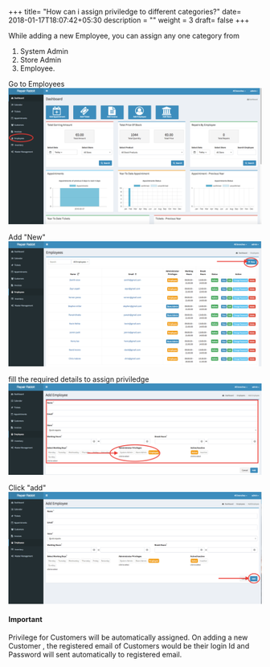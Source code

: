 +++
title= "How can i assign priviledge to different categories?"
date= 2018-01-17T18:07:42+05:30
description = ""
weight = 3
draft= false
+++


While adding a new Employee, you can assign any one category from 


1. System Admin  
2. Store Admin 
3. Employee. 

Go to Employees
![How can i assign priviledge to different categories?](/images/employees/how_to_assing_priviledges/go_to_employees.png)

Add "New"
![How can i assign priviledge to different categories?](/images/employees/how_to_assing_priviledges/add_new.png)

fill the required details to assign priviledge
![How can i assign priviledge to different categories?](/images/employees/how_to_assing_priviledges/fill_the_required_details_and_assign_privilege.png)

Click "add"
![How can i assign priviledge to different categories?](/images/employees/how_to_assing_priviledges/click_add.png)



#### Important
Privilege for Customers will be automatically assigned.  On adding a new Customer , the registered email of Customers would be their login Id and Password will sent  automatically to registered email.
